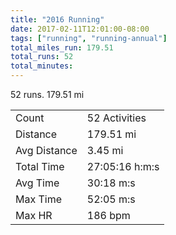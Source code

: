 ```yaml
---
title: "2016 Running"
date: 2017-02-11T12:01:00-08:00
tags: ["running", "running-annual"]
total_miles_run: 179.51
total_runs: 52
total_minutes: 
---
```


52 runs. 179.51 mi

<!--more-->

<table><tbody><tr><td>Count</td><td>52 Activities</td></tr><tr><td>Distance</td><td>179.51 mi</td></tr><tr><td>Avg Distance</td><td>3.45 mi</td></tr><tr><td>Total Time</td><td>27:05:16 h:m:s</td></tr><tr><td>Avg Time</td><td>30:18 m:s</td></tr><tr><td>Max Time</td><td>52:05 m:s</td></tr><tr><td>Max HR</td><td>186 bpm</td></tr></tbody></table>
